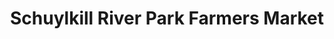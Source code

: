 ---
title: "Schuylkill River Park Farmers Market"
url: /philadelphia/schuylkill-river-park-farmers-market/
shop: farm
---
